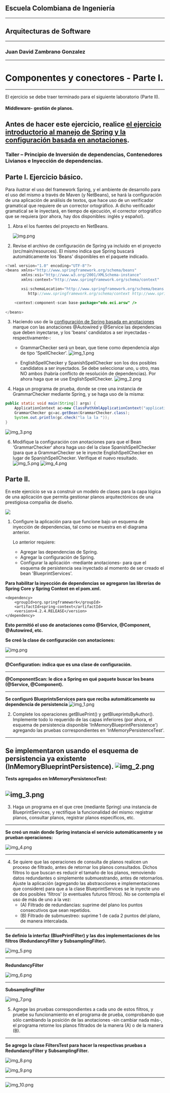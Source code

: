 ## Escuela Colombiana de Ingeniería

---

## Arquitecturas de Software

---

### Juan David Zambrano Gonzalez

---

# Componentes y conectores - Parte I.

---

El ejercicio se debe traer terminado para el siguiente laboratorio (Parte II).

#### Middleware- gestión de planos.


## Antes de hacer este ejercicio, realice [el ejercicio introductorio al manejo de Spring y la configuración basada en anotaciones](https://github.com/ARSW-ECI/Spring_LightweightCont_Annotation-DI_Example).

### Taller – Principio de Inversión de dependencias, Contenedores Livianos e Inyección de dependencias.

## Parte I. Ejercicio básico.

Para ilustrar el uso del framework Spring, y el ambiente de desarrollo para el uso del mismo a través de Maven (y NetBeans), se hará la configuración de una aplicación de análisis de textos, que hace uso de un verificador gramatical que requiere de un corrector ortográfico. A dicho verificador gramatical se le inyectará, en tiempo de ejecución, el corrector ortográfico que se requiera (por ahora, hay dos disponibles: inglés y español).

1. Abra el los fuentes del proyecto en NetBeans.

	![img.png](img%2Fimg.png)

2. Revise el archivo de configuración de Spring ya incluido en el proyecto (src/main/resources). El mismo indica que Spring buscará automáticamente los 'Beans' disponibles en el paquete indicado.

```java
<?xml version="1.0" encoding="UTF-8"?>
<beans xmlns="http://www.springframework.org/schema/beans"
       xmlns:xsi="http://www.w3.org/2001/XMLSchema-instance"
       xmlns:context="http://www.springframework.org/schema/context"

       xsi:schemaLocation="http://www.springframework.org/schema/beans http://www.springframework.org/schema/beans/spring-beans-4.2.xsd
          http://www.springframework.org/schema/context http://www.springframework.org/schema/context/spring-context-4.2.xsd">

    <context:component-scan base-package="edu.eci.arsw" />
    
</beans>

```
3. Haciendo uso de la [configuración de Spring basada en anotaciones](https://docs.spring.io/spring-boot/docs/current/reference/html/using-boot-spring-beans-and-dependency-injection.html) marque con las anotaciones @Autowired y @Service las dependencias que deben inyectarse, y los 'beans' candidatos a ser inyectadas -respectivamente-:

	* GrammarChecker será un bean, que tiene como dependencia algo de tipo 'SpellChecker'.
   ![img_1.png](img%2Fimg_1.png)

    * EnglishSpellChecker y SpanishSpellChecker son los dos posibles candidatos a ser inyectados. Se debe seleccionar uno, u otro, mas NO ambos (habría conflicto de resolución de dependencias). Por ahora haga que se use EnglishSpellChecker.
   ![img_2.png](img%2Fimg_2.png)
5.	Haga un programa de prueba, donde se cree una instancia de GrammarChecker mediante Spring, y se haga uso de la misma:

```java
public static void main(String[] args) {
    ApplicationContext ac=new ClassPathXmlApplicationContext("applicationContext.xml");
    GrammarChecker gc=ac.getBean(GrammarChecker.class);
    System.out.println(gc.check("la la la "));
}
```
![img_3.png](img%2Fimg_3.png)

6.	Modifique la configuración con anotaciones para que el Bean ‘GrammarChecker‘ ahora haga uso del  la clase SpanishSpellChecker (para que a GrammarChecker se le inyecte EnglishSpellChecker en lugar de  SpanishSpellChecker. Verifique el nuevo resultado.
![img_5.png](img%2Fimg_5.png)
![img_4.png](img%2Fimg_4.png)

## Parte II.

En este ejercicio se va a construír un modelo de clases para la capa lógica de una aplicación que permita gestionar planos arquitectónicos de una prestigiosa compañia de diseño. 

![](img/ClassDiagram1.png)

1. Configure la aplicación para que funcione bajo un esquema de inyección de dependencias, tal como se muestra en el diagrama anterior.


	Lo anterior requiere:

	* Agregar las dependencias de Spring.
	* Agregar la configuración de Spring.
	* Configurar la aplicación -mediante anotaciones- para que el esquema de persistencia sea inyectado al momento de ser creado el bean 'BlueprintServices'.

**Para habilitar la inyección de dependencias se agregaron las librerías de Spring Core y Spring Context en el pom.xml.**

    <dependency>
        <groupId>org.springframework</groupId>
        <artifactId>spring-context</artifactId>
        <version>4.2.4.RELEASE</version>
    </dependency>


**Esto permitió el uso de anotaciones como @Service, @Component, @Autowired, etc.**

**Se creó la clase de configuración con anotaciones:**

![img.png](img/img-11.png)

---
**@Configuration: indica que es una clase de configuración.**

---
**@ComponentScan: le dice a Spring en qué paquete buscar los beans (@Service, @Component).**

---
**Se configuró BlueprintsServices para que reciba automáticamente su dependencia de persistencia**
    ![img_1.png](img/img_12.png)

2. Complete los operaciones getBluePrint() y getBlueprintsByAuthor(). Implemente todo lo requerido de las capas inferiores (por ahora, el esquema de persistencia disponible 'InMemoryBlueprintPersistence') agregando las pruebas correspondientes en 'InMemoryPersistenceTest'.
---
   **Se implementaron usando el esquema de persistencia ya existente (InMemoryBlueprintPersistence).**
    ![img_2.png](img/img_13.png)
---
**Tests agregados en InMemoryPersistenceTest:**

![img_3.png](img/img_14.png)
---
3. Haga un programa en el que cree (mediante Spring) una instancia de BlueprintServices, y rectifique la funcionalidad del mismo: registrar planos, consultar planos, registrar planos específicos, etc.
---
**Se creó un main donde Spring instancia el servicio automáticamente y se prueban operaciones:**

![img_4.png](img/img_15.png)

---
4. Se quiere que las operaciones de consulta de planos realicen un proceso de filtrado, antes de retornar los planos consultados. Dichos filtros lo que buscan es reducir el tamaño de los planos, removiendo datos redundantes o simplemente submuestrando, antes de retornarlos. Ajuste la aplicación (agregando las abstracciones e implementaciones que considere) para que a la clase BlueprintServices se le inyecte uno de dos posibles 'filtros' (o eventuales futuros filtros). No se contempla el uso de más de uno a la vez:
	* (A) Filtrado de redundancias: suprime del plano los puntos consecutivos que sean repetidos.
	* (B) Filtrado de submuestreo: suprime 1 de cada 2 puntos del plano, de manera intercalada.
---
**Se definio la interfaz (BluePrintFilter) y las dos implementaciones de los filtros (RedundancyFilter y SubsamplingFilter).**

![img_5.png](img/img_16.png)

---

**RedundancyFilter**

![img_6.png](img/img_6.png)

---

**SubsamplingFilter**

![img_7.png](img/img_7.png)


5. Agrege las pruebas correspondientes a cada uno de estos filtros, y pruebe su funcionamiento en el programa de prueba, comprobando que sólo cambiando la posición de las anotaciones -sin cambiar nada más-, el programa retorne los planos filtrados de la manera (A) o de la manera (B). 

---

**Se agrego la clase FiltersTest para hacer la respectivas pruebas a RedundancyFilter y SubsamplingFilter.**

![img_8.png](img/img_8.png)

![img_9.png](img/img_9.png)

---

![img_10.png](img/img_10.png)